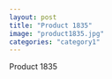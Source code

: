```yaml
---
layout: post
title: "Product 1835"
image: "product1835.jpg"
categories: "category1"
---
```

Product 1835
